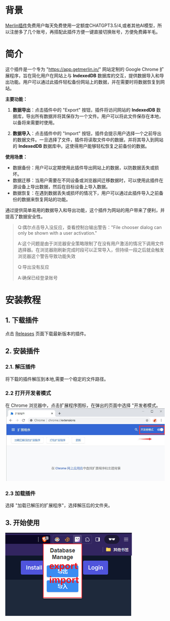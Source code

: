 # 背景
[Merlin插件](https://chromewebstore.google.com/detail/merlin-1-click-access-to/camppjleccjaphfdbohjdohecfnoikec)免费用户每天免费使用一定额度CHATGPT3.5/4,或者其他AI模型，所以注册多了几个账号，再搭配此插件方便一键直接切换账号，方便免费薅羊毛。

# 简介

这个插件是一个专为 "https://app.getmerlin.in/" 网站定制的 Google Chrome 扩展程序，旨在简化用户在网站上与 **IndexedDB** 数据库的交互，提供数据导入和导出功能。用户可以通过此插件轻松备份网站上的数据，并在需要时将数据恢复到网站。

**主要功能：**

1. **数据导出**：点击插件中的 "Export" 按钮，插件将访问网站的 **IndexedDB** 数据库，导出所有数据并将其保存为一个文件。用户可以将此文件保存在本地，以备将来需要时使用。

2. **数据导入**：点击插件中的 "Import" 按钮，插件会提示用户选择一个之前导出的数据文件。一旦选择了文件，插件将读取文件中的数据，并将其导入到网站的 **IndexedDB** 数据库中。这使得用户能够轻松恢复之前备份的数据。

**使用场景：**

- 数据备份：用户可以定期使用此插件导出网站上的数据，以防数据丢失或损坏。
- 数据迁移：当用户需要在不同设备或浏览器间迁移数据时，可以使用此插件在源设备上导出数据，然后在目标设备上导入数据。
- 数据恢复：在遇到数据丢失或损坏的情况下，用户可以通过此插件导入之前备份的数据来恢复网站的功能。

通过提供简单易用的数据导入和导出功能，这个插件为网站的用户带来了便利，并提高了数据安全性。

> Q:偶尔点击导入没反应，查看控制台输出警告："File chooser dialog can only be shown with a user activation."
> 
> A:这个问题是由于浏览器安全策略限制了在没有用户激活的情况下调用文件选择器。在浏览器刚刷新完成时段可以正常导入，但持续一段之后就会触发浏览器这个警告导致功能失效
>
>
> Q:导出没有反应
>
> A:确保已经登录账号

# 安装教程

## 1. 下载插件

点击 [Releases](https://github.com/Scipline/MerlinDBManage/releases) 页面下载最新版本的插件。

## 2. 安装插件

### 2.1. 解压插件

将下载的插件解压到本地,需要一个稳定的文件路径。

### 2.2 打开开发者模式

在 Chrome 浏览器中，点击扩展程序图标，在弹出的页面中选择 "开发者模式。
![Alt text](images/HowToOpenDeveloperMode.png)

### 2.3 加载插件

选择 "加载已解压的扩展程序"，选择解压后的文件夹。
## 3. 开始使用
![Alt text](images/HowToUse.png)
